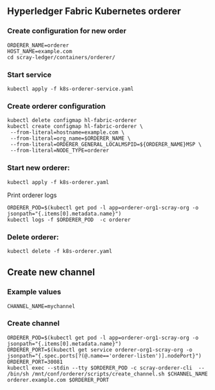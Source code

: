 ## Hyperledger Fabric Kubernetes orderer

### Create configuration for new order

```
ORDERER_NAME=orderer
HOST_NAME=example.com
cd scray-ledger/containers/orderer/
```


### Start service
  ```kubectl apply -f k8s-orderer-service.yaml```


### Create orderer configuration


   ```
   kubectl delete configmap hl-fabric-orderer
   kubectl create configmap hl-fabric-orderer \
    --from-literal=hostname=example.com \
    --from-literal=org_name=$ORDERER_NAME \
    --from-literal=ORDERER_GENERAL_LOCALMSPID=${ORDERER_NAME}MSP \
    --from-literal=NODE_TYPE=orderer
   ```

### Start new orderer:

  ```kubectl apply -f k8s-orderer.yaml```
  
  Print orderer logs
  ```
  ORDERER_POD=$(kubectl get pod -l app=orderer-org1-scray-org -o jsonpath="{.items[0].metadata.name}")
  kubectl logs -f $ORDERER_POD  -c orderer
  ```
  
### Delete orderer:

   ```kubectl delete -f k8s-orderer.yaml```
  
## Create new channel
### Example values
  ```
  CHANNEL_NAME=mychannel
  ```

### Create channel
  ```
  ORDERER_POD=$(kubectl get pod -l app=orderer-org1-scray-org -o jsonpath="{.items[0].metadata.name}")
  ORDERER_PORT=$(kubectl get service orderer-org1-scray-org -o jsonpath="{.spec.ports[?(@.name=='orderer-listen')].nodePort}")
  ORDERER_PORT=30081
  kubectl exec --stdin --tty $ORDERER_POD -c scray-orderer-cli  -- /bin/sh /mnt/conf/orderer/scripts/create_channel.sh $CHANNEL_NAME orderer.example.com $ORDERER_PORT
  ```
